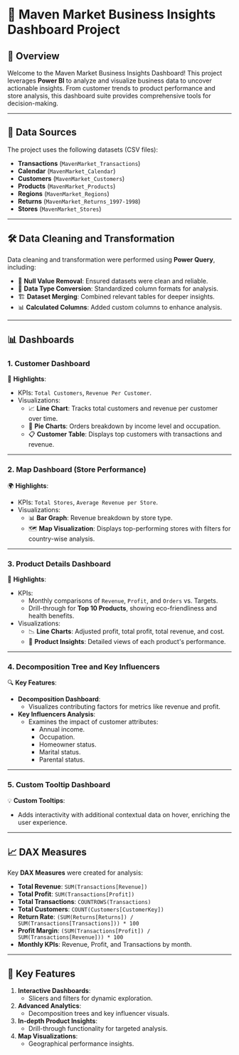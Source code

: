 # 🌟 Maven Market Business Insights Dashboard Project  

## 🚀 Overview  
Welcome to the Maven Market Business Insights Dashboard! This project leverages **Power BI** to analyze and visualize business data to uncover actionable insights. From customer trends to product performance and store analysis, this dashboard suite provides comprehensive tools for decision-making.  

---

## 📂 Data Sources  
The project uses the following datasets (CSV files):  
- **Transactions** (`MavenMarket_Transactions`)  
- **Calendar** (`MavenMarket_Calendar`)  
- **Customers** (`MavenMarket_Customers`)  
- **Products** (`MavenMarket_Products`)  
- **Regions** (`MavenMarket_Regions`)  
- **Returns** (`MavenMarket_Returns_1997-1998`)  
- **Stores** (`MavenMarket_Stores`)  

---

## 🛠️ Data Cleaning and Transformation  
Data cleaning and transformation were performed using **Power Query**, including:  
- 🧹 **Null Value Removal**: Ensured datasets were clean and reliable.  
- 🔄 **Data Type Conversion**: Standardized column formats for analysis.  
- 🏗️ **Dataset Merging**: Combined relevant tables for deeper insights.  
- 📊 **Calculated Columns**: Added custom columns to enhance analysis.  

---

## 📊 Dashboards  

### **1. Customer Dashboard**  
🌟 **Highlights**:  
- KPIs: `Total Customers`, `Revenue Per Customer`.  
- Visualizations:  
  - 📈 **Line Chart**: Tracks total customers and revenue per customer over time.  
  - 🥧 **Pie Charts**: Orders breakdown by income level and occupation.  
  - 📋 **Customer Table**: Displays top customers with transactions and revenue.  

---

### **2. Map Dashboard (Store Performance)**  
🌍 **Highlights**:  
- KPIs: `Total Stores`, `Average Revenue per Store`.  
- Visualizations:  
  - 📊 **Bar Graph**: Revenue breakdown by store type.  
  - 🗺️ **Map Visualization**: Displays top-performing stores with filters for country-wise analysis.  

---

### **3. Product Details Dashboard**  
🛒 **Highlights**:  
- KPIs:  
  - Monthly comparisons of `Revenue`, `Profit`, and `Orders` vs. Targets.  
  - Drill-through for **Top 10 Products**, showing eco-friendliness and health benefits.  
- Visualizations:  
  - 📉 **Line Charts**: Adjusted profit, total profit, total revenue, and cost.  
  - 🔎 **Product Insights**: Detailed views of each product's performance.  

---

### **4. Decomposition Tree and Key Influencers**  
🔍 **Key Features**:  
- **Decomposition Dashboard**:  
  - Visualizes contributing factors for metrics like revenue and profit.  
- **Key Influencers Analysis**:  
  - Examines the impact of customer attributes:  
    - Annual income.  
    - Occupation.  
    - Homeowner status.  
    - Marital status.  
    - Parental status.  

---

### **5. Custom Tooltip Dashboard**  
💡 **Custom Tooltips**:  
- Adds interactivity with additional contextual data on hover, enriching the user experience.  

---

## 📈 DAX Measures  
Key **DAX Measures** were created for analysis:  
- **Total Revenue**: `SUM(Transactions[Revenue])`  
- **Total Profit**: `SUM(Transactions[Profit])`  
- **Total Transactions**: `COUNTROWS(Transactions)`  
- **Total Customers**: `COUNT(Customers[CustomerKey])`  
- **Return Rate**: `(SUM(Returns[Returns]) / SUM(Transactions[Transactions])) * 100`  
- **Profit Margin**: `(SUM(Transactions[Profit]) / SUM(Transactions[Revenue])) * 100`  
- **Monthly KPIs**: Revenue, Profit, and Transactions by month.  

---

## 📌 Key Features  
1. **Interactive Dashboards**:  
   - Slicers and filters for dynamic exploration.  
2. **Advanced Analytics**:  
   - Decomposition trees and key influencer visuals.  
3. **In-depth Product Insights**:  
   - Drill-through functionality for targeted analysis.  
4. **Map Visualizations**:  
   - Geographical performance insights.  

